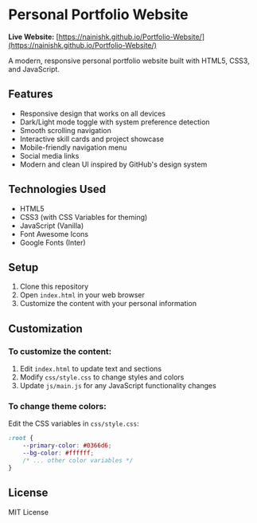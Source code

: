 # Personal Portfolio Website

**Live Website:** [https://nainishk.github.io/Portfolio-Website/](https://nainishk.github.io/Portfolio-Website/)

A modern, responsive personal portfolio website built with HTML5, CSS3, and JavaScript.

## Features

- Responsive design that works on all devices
- Dark/Light mode toggle with system preference detection
- Smooth scrolling navigation
- Interactive skill cards and project showcase
- Mobile-friendly navigation menu
- Social media links
- Modern and clean UI inspired by GitHub's design system

## Technologies Used

- HTML5
- CSS3 (with CSS Variables for theming)
- JavaScript (Vanilla)
- Font Awesome Icons
- Google Fonts (Inter)

## Setup

1. Clone this repository
2. Open `index.html` in your web browser
3. Customize the content with your personal information

## Customization

### To customize the content:

1. Edit `index.html` to update text and sections
2. Modify `css/style.css` to change styles and colors
3. Update `js/main.js` for any JavaScript functionality changes

### To change theme colors:

Edit the CSS variables in `css/style.css`:

```css
:root {
    --primary-color: #0366d6;
    --bg-color: #ffffff;
    /* ... other color variables */
}
```

## License

MIT License
